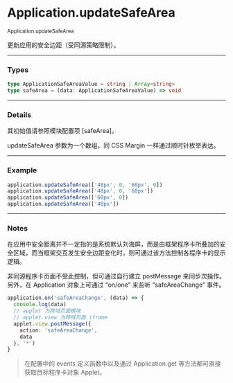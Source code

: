 # Application.updateSafeArea

<small>Application.updateSafeArea</small>

更新应用的安全边距（受同源策略限制）。

---

<h3>Types</h3>

```ts
type ApplicationSafeAreaValue = string | Array<string>
type safeArea = (data: ApplicationSafeAreaValue) => void
```

---

<h3>Details</h3>

其初始值请参照模块配置项 [safeArea]。

updateSafeArea 参数为一个数组，同 CSS Margin 一样通过顺时针枚举表达。

---

<h3>Example</h3>

```ts
application.updateSafeArea(['48px', 0, '60px', 0])
application.updateSafeArea(['48px', 0, '60px'])
application.updateSafeArea(['60px', 0])
application.updateSafeArea(['48px'])
```

---

<h3>Notes</h3>

在应用中安全距离并不一定指的是系统默认刘海屏，而是由框架程序卡所叠加的安全区域，而当框架交互发生安全边距变化时，则可通过该方法控制各程序卡的显示逻辑。

非同源程序卡页面不受此控制，但可通过自行建立 postMessage 来同步次操作。另外，在 Application 对象上可通过 “on/one” 来监听 “safeAreaChange” 事件。

```ts
application.on('safeAreaChange', (data) => {
  console.log(data)
  // applet 为跨域页面模块
  // applet.view 为跨域页面 iframe
  applet.view.postMessage({
    action: 'safeAreaChange',
    data
  }, '*')
}

```

> 在配置中的 events 定义函数中以及通过 Application.get 等方法都可直接获取目标程序卡对象 Applet。
